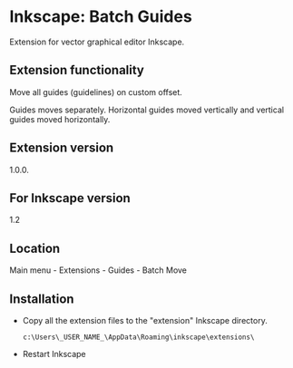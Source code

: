 # Inkscape: Batch Guides

Extension for vector graphical editor Inkscape.

Extension functionality
-
Move all guides (guidelines) on custom offset.

Guides moves separately. Horizontal guides moved vertically and vertical guides moved horizontally.

Extension version
-
1.0.0.

For Inkscape version
-
1.2

Location
-
Main menu - Extensions - Guides - Batch Move

Installation
-
- Copy all the extension files to the "extension" Inkscape directory.
    ```
    c:\Users\_USER_NAME_\AppData\Roaming\inkscape\extensions\
    ```
- Restart Inkscape
